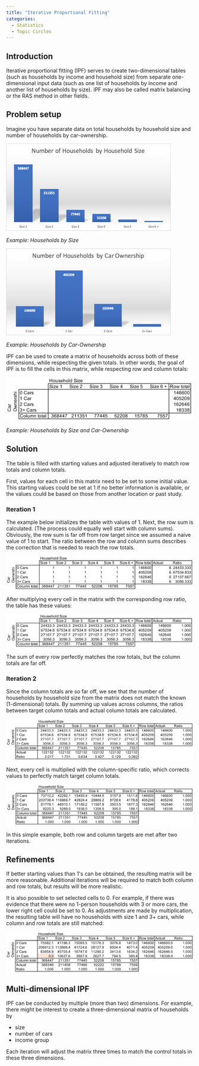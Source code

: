 ```yaml
---
title: "Iterative Proportional Fitting"
categories:
  - Statistics
  - Topic Circles
---
```


<PagesInCategory category="Statistics" />

## Introduction ##

Iterative proportional fitting (IPF) serves to create two-dimensional tables (such as households by income and household size) from separate one-dimensional input data (such as one list of households by income and another list of households by size). IPF may also be called matrix balancing or the RAS method in other fields. 

## Problem setup ##

Imagine you have separate data on total households by household size and number of households by car-ownership. 

![](hhBySize.png 'Households by Size')

*Example: Households by Size*

![](hhByCarOwnership.png 'Households by Car-Ownership')

*Example: Households by Car-Ownership*

IPF can be used to create a matrix of households across both of these dimensions, while respecting the given totals. In other words, the goal of IPF is to fill the cells in this matrix, while respecting row and column totals:

![](hhTable.png 'Households by Size and Car-Ownership')

*Example: Households by Size and Car-Ownership*

## Solution ##

The table is filled with starting values and adjusted iteratively to match row totals and column totals. 

First, values for each cell in this matrix need to be set to some initial value. This starting values could be set at 1 if no better information is available, or the values could be based on those from another location or past study. 

### Iteration 1 ###

The example below initializes the table with values of 1. Next, the row sum is calculated. (The process could equally well start with column sums). Obviously, the row sum is far off from row target since we assumed a naive value of 1 to start. The ratio between the row and column sums describes the correction that is needed to reach the row totals. 

![](hhTable_1.png 'Households by Size and Car-Ownership: Iteration 1')

After multiplying every cell in the matrix with the corresponding row ratio, the table has these values:

![](hhTable_2.png 'Households by Size and Car-Ownership: Iteration 1 after adjustment')

The sum of every row perfectly matches the row totals, but the column totals are far off. 

### Iteration 2 ###

Since the column totals are so far off, we see that the number of households by household size from the matrix does not match the known (1-dimensional) totals. By summing up values across columns, the ratios between target column totals and actual column totals are calculated. 

![](hhTable_3.png 'Households by Size and Car-Ownership: Iteration 2')

Next, every cell is multiplied with the column-specific ratio, which corrects values to perfectly match target column totals. 

![](hhTable_4.png 'Households by Size and Car-Ownership: Iteration 2 after adjustment')

In this simple example, both row and column targets are met after two iterations. 

## Refinements ##

If better starting values than 1's can be obtained, the resulting matrix will be more reasonable. Additional iterations will be required to match both column and row totals, but results will be more realistic.

It is also possible to set selected cells to 0. For example, if there was evidence that there were no 1-person households with 3 or more cars, the lower right cell could be set to 0. As adjustments are made by multiplication, the resulting table will have no households with size 1 and 3+ cars, while column and row totals are still matched:  

![](hhTable_5.png 'Households by Size and Car-Ownership: Setting selected cells to 0')

## Multi-dimensional IPF ##

IPF can be conducted by multiple (more than two) dimensions. For example, there might be interest to create a three-dimensional matrix of households by 

- size
- number of cars
- income group

Each iteration will adjust the matrix three times to match the control totals in these three dimensions. 

